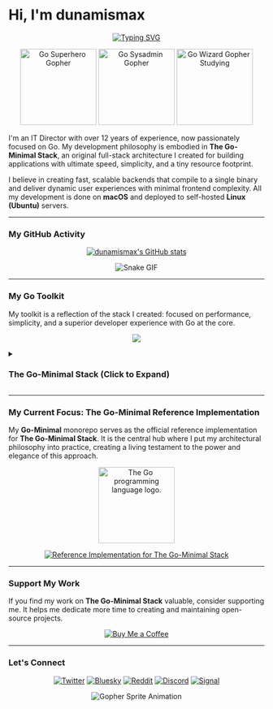 # Hi, I'm dunamismax

<p align="center">
  <a href="https://github.com/dunamismax">
    <img src="https://readme-typing-svg.demolab.com?font=Fira+Code&size=24&pause=1000&color=00ADD8&center=true&vCenter=true&width=800&lines=IT+Director+%7C+Go+Developer;Creator+of+The+Go-Minimal+Stack;Go+%2B+Chi+%2B+sqlc+%2B+htmx;Maximum+Performance.+Minimal+Footprint.;Explore+my+reference+implementation+below!" alt="Typing SVG" />
  </a>
</p>

<p align="center">
  <img src="https://raw.githubusercontent.com/egonelbre/gophers/63b1f5a9f334f9e23735c6e09ac003479ffe5df5/vector/superhero/standing.svg" alt="Go Superhero Gopher" width="150"/>
  <img src="https://raw.githubusercontent.com/egonelbre/gophers/63b1f5a9f334f9e23735c6e09ac003479ffe5df5/vector/projects/network.svg" alt="Go Sysadmin Gopher" width="150"/>
  <img src="https://raw.githubusercontent.com/egonelbre/gophers/63b1f5a9f334f9e23735c6e09ac003479ffe5df5/vector/fairy-tale/witch-learning.svg" alt="Go Wizard Gopher Studying" width="150"/>
</p>

I'm an IT Director with over 12 years of experience, now passionately focused on Go. My development philosophy is embodied in **The Go-Minimal Stack**, an original full-stack architecture I created for building applications with ultimate speed, simplicity, and a tiny resource footprint.

I believe in creating fast, scalable backends that compile to a single binary and deliver dynamic user experiences with minimal frontend complexity. All my development is done on **macOS** and deployed to self-hosted **Linux (Ubuntu)** servers.

---

### My GitHub Activity

<p align="center">
  <a href="https://github.com/dunamismax">
    <img src="https://github-readme-stats.vercel.app/api?username=dunamismax&show_icons=true&theme=dracula&include_all_commits=true&count_private=true" alt="dunamismax's GitHub stats" />
  </a>
</p>
<p align="center">
    <img src="https://media4.giphy.com/media/v1.Y2lkPTc5MGI3NjExYmNjYm9rdjgyMWx0OGdieGRobW94NW9xcWNzM2lnYmhpbmw2c2JuZSZlcD12MV9pbnRlcm5hbF9naWZfYnlfaWQmY3Q9Zw/gG9fVWJdN41NeiHhzk/giphy.gif" alt="Snake GIF" />
</p>

---

### My Go Toolkit

My toolkit is a reflection of the stack I created: focused on performance, simplicity, and a superior developer experience with Go at the core.

<p align="center">
  <a href="https://skillicons.dev">
    <img src="https://skillicons.dev/icons?i=go,sqlite,htmx,docker,caddy,linux,ubuntu" />
  </a>
</p>

<details>
<summary><h3>The Go-Minimal Stack (Click to Expand)</h3></summary>

**The Go-Minimal Stack** is my personal, opinionated blueprint for building high-performance, minimalist full-stack solutions. I designed it for ultimate speed and simplicity by combining a powerful Go backend with a featherlight, framework-free frontend. It's the ideal architecture for projects where performance, maintainability, and a small resource footprint are paramount.

---

#### ## Frontend

The frontend provides a responsive user experience with zero frameworks or build tools. What you write is what the browser runs.

- [**Directly Served Static Assets (HTML, CSS, JS)**](https://developer.mozilla.org/en-US/docs/Web/HTML)
  - **Role:** Structure, Styling, and Behavior.
  - **Description:** This stack deliberately omits any frontend build step. The `index.html`, a handwritten `style.css`, and a vanilla `script.js` are served directly by the web server. This "no-build" approach represents the pinnacle of simplicity, eliminating an entire class of tools and configuration.
- [**htmx**](https://htmx.org/docs/)
  - **Role:** Dynamic Interactivity.
  - **Description:** htmx extends HTML with attributes for modern AJAX requests directly from the markup. Instead of writing complex JavaScript, you use simple attributes like `hx-get` to make requests. The backend responds with HTML fragments, which htmx swaps into the DOM, enabling dynamic experiences without full-page reloads or frontend state management.

---

#### ## Backend

The backend is written entirely in Go, creating a fast, scalable, and secure web service.

- [**Go**](https://go.dev/doc/)
  - **Role:** Backend Language.
  - **Description:** Go is a statically typed, compiled language renowned for its performance, concurrency, and simplicity. Its ability to compile to a single, dependency-free binary makes it trivial to package inside a minimal Docker container for simple and secure deployment.
- [**Chi**](https://go-chi.io)
  - **Role:** HTTP Routing.
  - **Description:** Instead of relying only on the verbose standard library, Chi provides a lightweight, idiomatic router that simplifies handling URL parameters, middleware, and route grouping. It's built on the standard `net/http` package, offering a major developer experience boost with negligible performance overhead.
- [**sqlc**](https://docs.sqlc.dev/)
  - **Role:** Type-Safe Data Access.
  - **Description:** sqlc builds upon Go's built-in `database/sql` package. You write raw SQL queries in `.sql` files, and sqlc generates type-safe, boilerplate-free Go code to execute them. This provides the performance and control of raw SQL while eliminating common errors from manual data scanning.
- [**Standard Library (`os` & `flag`)**](https://pkg.go.dev/os)
  - **Role:** Configuration Management.
  - **Description:** Configuration is handled using Go's standard library to read environment variables (`os.Getenv`) and parse command-line options (`flag`). This aligns with the 12-Factor App methodology, ensuring the application is portable and configurable through its environment.

---

#### ## Database

The stack uses a simple, file-based database coupled with a robust tool for managing its schema.

- [**SQLite**](https://www.sqlite.org/docs.html)
  - **Role:** Database Engine.
  - **Description:** SQLite is a self-contained, serverless SQL database engine. It runs within the application process and stores the entire database in a single file on disk, eliminating the need for a separate server. Its speed and simplicity are perfect for self-hosting.
- [**golang-migrate/migrate**](https://github.com/golang-migrate/migrate)
  - **Role:** Database Schema Migrations.
  - **Description:** This tool provides a standardized, battle-tested way to handle database migrations. It uses versioned `.sql` files for both up and down migrations, ensuring the database schema can evolve safely and predictably. It can be run as a CLI tool during deployment or used as a library within the Go application on startup.

---

#### ## Development

Development tooling is focused on providing a rapid and efficient feedback loop.

- [**Air**](https://github.com/cosmtrek/air)
  - **Role:** Live Reloading.
  - **Description:** Air is a development-only utility that watches for changes in Go source code and static files (HTML, CSS). Upon saving a file, it automatically recompiles and restarts the server, providing instant feedback and dramatically accelerating the development cycle. It is not included in the final production build.

---

#### ## Deployment & Hosting

This stack is designed for straightforward, secure, and containerized self-hosting with the smallest possible footprint.

- [**Docker**](https://docs.docker.com/)
  - **Role:** Containerization.
  - **Description:** Docker packages the entire compiled Go application and all static assets into a standardized container. A multi-stage `Dockerfile` creates a minimal final image, ensuring a tiny and secure result for deployment.
- [**Caddy**](https://caddyserver.com/docs/)
  - **Role:** Web Server & Reverse Proxy.
  - **Description:** Caddy is a modern web server with automatic HTTPS. It serves the static frontend assets and acts as a secure reverse proxy, forwarding all dynamic requests to the Go application's container. Its simple configuration and automated TLS management make hosting effortless.
- [**Alpine Linux**](https://www.alpinelinux.org/about/)
  - **Role:** Host OS & Container Base.
  - **Description:** Alpine Linux is a security-oriented, lightweight Linux distribution. Its minimalism makes it the ideal base for the application's Docker container and the host operating system, minimizing resource usage and attack surface.

---

#### ## CLI Apps

For building powerful and interactive command-line applications, from simple tools to rich Text User Interfaces (TUIs).

- [**Bubble Tea**](https://github.com/charmbracelet/bubbletea)
  - **Role:** Interactive TUI (Text User Interface) Framework.
  - **Description:** For applications requiring a rich, interactive terminal experience, Bubble Tea is the premier choice. Based on the functional paradigm of The Elm Architecture, it provides a stateful and delightful way to build complex TUIs. It is part of the "Charm" ecosystem, which includes `bubbles` for pre-built components and `lipgloss` for powerful styling.

</details>

---

### My Current Focus: The Go-Minimal Reference Implementation

My **Go-Minimal** monorepo serves as the official reference implementation for **The Go-Minimal Stack**. It is the central hub where I put my architectural philosophy into practice, creating a living testament to the power and elegance of this approach.

<p align="center">
  <img src="https://upload.wikimedia.org/wikipedia/commons/thumb/0/05/Go_Logo_Blue.svg/1920px-Go_Logo_Blue.svg.png" alt="The Go programming language logo." width="150"/>
</p>

<p align="center">
  <a href="https://github.com/dunamismax/Go-Minimal">
    <img src="https://github-readme-stats.vercel.app/api/pin/?username=dunamismax&repo=Go-Minimal&theme=dracula&show_owner=true" alt="Reference Implementation for The Go-Minimal Stack" />
  </a>
</p>

---

### Support My Work

If you find my work on **The Go-Minimal Stack** valuable, consider supporting me. It helps me dedicate more time to creating and maintaining open-source projects.

<p align="center">
  <a href="https://coff.ee/dunamismax" target="_blank">
    <img src="https://raw.githubusercontent.com/egonelbre/gophers/master/.thumb/animation/buy-morning-coffee-3x.gif" alt="Buy Me a Coffee" />
  </a>
</p>

---

### Let's Connect

<p align="center">
  <a href="https://twitter.com/dunamismax" target="_blank"><img src="https://img.shields.io/badge/Twitter-%231DA1F2.svg?&style=for-the-badge&logo=twitter&logoColor=white" alt="Twitter"></a>
  <a href="https://bsky.app/profile/dunamismax.bsky.social" target="_blank"><img src="https://img.shields.io/badge/Bluesky-blue?style=for-the-badge&logo=bluesky&logoColor=white" alt="Bluesky"></a>
  <a href="https://reddit.com/user/dunamismax" target="_blank"><img src="https://img.shields.io/badge/Reddit-%23FF4500.svg?&style=for-the-badge&logo=reddit&logoColor=white" alt="Reddit"></a>
  <a href="https://discord.com/users/dunamismax" target="_blank"><img src="https://img.shields.io/badge/Discord-dunamismax-7289DA.svg?style=for-the-badge&logo=discord&logoColor=white" alt="Discord"></a>
  <a href="https://signal.me/#p/+dunamismax.66" target="_blank"><img src="https://img.shields.io/badge/Signal-dunamismax.66-3A76F0.svg?style=for-the-badge&logo=signal&logoColor=white" alt="Signal"></a>
</p>

<p align="center">
    <img src="https://raw.githubusercontent.com/egonelbre/gophers/refs/heads/master/.thumb/animation/2bit-sprite/demo.gif" alt="Gopher Sprite Animation" />
</p>
